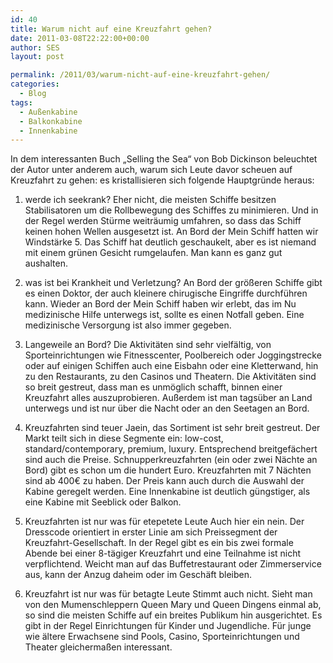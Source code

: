 ```yaml
---
id: 40
title: Warum nicht auf eine Kreuzfahrt gehen?
date: 2011-03-08T22:22:00+00:00
author: SES
layout: post

permalink: /2011/03/warum-nicht-auf-eine-kreuzfahrt-gehen/
categories:
  - Blog
tags:
  - Außenkabine
  - Balkonkabine
  - Innenkabine
---
```

In dem interessanten Buch &#8222;Selling the Sea&#8220; von Bob Dickinson beleuchtet der Autor unter anderem auch, warum sich Leute davor scheuen auf Kreuzfahrt zu gehen:
es kristallisieren sich folgende Hauptgründe heraus:

1. werde ich seekrank?
Eher nicht, die meisten Schiffe besitzen Stabilisatoren um die Rollbewegung des Schiffes zu minimieren. Und in der Regel werden Stürme weiträumig umfahren, so dass das Schiff keinen hohen Wellen ausgesetzt ist.
An Bord der Mein Schiff hatten wir Windstärke 5. Das Schiff hat deutlich geschaukelt, aber es ist niemand mit einem grünen Gesicht rumgelaufen. Man kann es ganz gut aushalten.

2. was ist bei Krankheit und Verletzung?
An Bord der größeren Schiffe gibt es einen Doktor, der auch kleinere chirugische Eingriffe durchführen kann. Wieder an Bord der Mein Schiff haben wir erlebt, das im Nu medizinische Hilfe unterwegs ist, sollte es einen Notfall geben. Eine medizinische Versorgung ist also immer gegeben.

3. Langeweile an Bord?
Die Aktivitäten sind sehr vielfältig, von Sporteinrichtungen wie Fitnesscenter, Poolbereich oder Joggingstrecke oder auf einigen Schiffen auch eine Eisbahn oder eine Kletterwand, hin zu den Restaurants, zu den Casinos und Theatern. Die Aktivitäten sind so breit gestreut, dass man es unmöglich schafft, binnen einer Kreuzfahrt alles auszuprobieren.
Außerdem ist man tagsüber an Land unterwegs und ist nur über die Nacht oder an den Seetagen an Bord.

4. Kreuzfahrten sind teuer
Jaein, das Sortiment ist sehr breit gestreut. Der Markt teilt sich in diese Segmente ein: low-cost, standard/contemporary, premium, luxury. Entsprechend breitgefächert sind auch die Preise. Schnupperkreuzfahrten (ein oder zwei Nächte an Bord) gibt es schon um die hundert Euro. Kreuzfahrten mit 7 Nächten sind ab 400€ zu haben. Der Preis kann auch durch die Auswahl der Kabine geregelt werden. Eine Innenkabine ist deutlich güngstiger, als eine Kabine mit Seeblick oder Balkon.

5. Kreuzfahrten ist nur was für etepetete Leute
Auch hier ein nein. Der Dresscode orientiert in erster Linie am sich Preissegment der Kreuzfahrt-Gesellschaft. In der Regel gibt es ein bis zwei formale Abende bei einer 8-tägiger Kreuzfahrt und eine Teilnahme ist nicht verpflichtend. Weicht man auf das Buffetrestaurant oder Zimmerservice aus, kann der Anzug daheim oder im Geschäft bleiben.

6. Kreuzfahrt ist nur was für betagte Leute
Stimmt auch nicht. Sieht man von den Mumenschleppern Queen Mary und Queen Dingens einmal ab, so sind die meisten Schiffe auf ein breites Publikum hin ausgerichtet. Es gibt in der Regel Einrichtungen für Kinder und Jugendliche. Für junge wie ältere Erwachsene sind Pools, Casino, Sporteinrichtungen und Theater gleichermaßen interessant.
